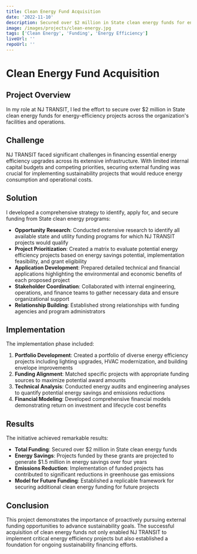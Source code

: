 ```yaml
---
title: Clean Energy Fund Acquisition
date: '2022-11-10'
description: Secured over $2 million in State clean energy funds for energy-efficiency projects.
image: /images/projects/clean-energy.jpg
tags: ['Clean Energy', 'Funding', 'Energy Efficiency']
liveUrl: ''
repoUrl: ''
---
```


# Clean Energy Fund Acquisition

## Project Overview

In my role at NJ TRANSIT, I led the effort to secure over $2 million in State clean energy funds for energy-efficiency projects across the organization's facilities and operations.

## Challenge

NJ TRANSIT faced significant challenges in financing essential energy efficiency upgrades across its extensive infrastructure. With limited internal capital budgets and competing priorities, securing external funding was crucial for implementing sustainability projects that would reduce energy consumption and operational costs.

## Solution

I developed a comprehensive strategy to identify, apply for, and secure funding from State clean energy programs:

- **Opportunity Research**: Conducted extensive research to identify all available state and utility funding programs for which NJ TRANSIT projects would qualify
- **Project Prioritization**: Created a matrix to evaluate potential energy efficiency projects based on energy savings potential, implementation feasibility, and grant eligibility
- **Application Development**: Prepared detailed technical and financial applications highlighting the environmental and economic benefits of each proposed project
- **Stakeholder Coordination**: Collaborated with internal engineering, operations, and finance teams to gather necessary data and ensure organizational support
- **Relationship Building**: Established strong relationships with funding agencies and program administrators

## Implementation

The implementation phase included:

1. **Portfolio Development**: Created a portfolio of diverse energy efficiency projects including lighting upgrades, HVAC modernization, and building envelope improvements
2. **Funding Alignment**: Matched specific projects with appropriate funding sources to maximize potential award amounts
3. **Technical Analysis**: Conducted energy audits and engineering analyses to quantify potential energy savings and emissions reductions
4. **Financial Modeling**: Developed comprehensive financial models demonstrating return on investment and lifecycle cost benefits

## Results

The initiative achieved remarkable results:

- **Total Funding**: Secured over $2 million in State clean energy funds
- **Energy Savings**: Projects funded by these grants are projected to generate $1.5 million in energy savings over four years
- **Emissions Reduction**: Implementation of funded projects has contributed to significant reductions in greenhouse gas emissions
- **Model for Future Funding**: Established a replicable framework for securing additional clean energy funding for future projects

## Conclusion

This project demonstrates the importance of proactively pursuing external funding opportunities to advance sustainability goals. The successful acquisition of clean energy funds not only enabled NJ TRANSIT to implement critical energy efficiency projects but also established a foundation for ongoing sustainability financing efforts.